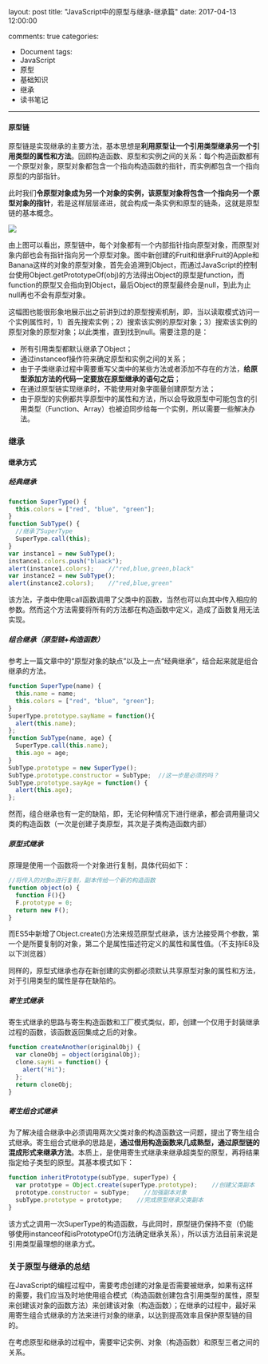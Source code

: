 layout: post
title: "JavaScript中的原型与继承-继承篇"
date: 2017-04-13 12:00:00
<!-- banner: http://oqcytejyk.bkt.clouddn.com/post-bg-javascript%E7%9A%84%E5%89%AF%E6%9C%AC.jpg -->
comments: true
categories: 
- Document
tags:
- JavaScript
- 原型
- 基础知识
- 继承
- 读书笔记
---

#### 原型链

原型链是实现继承的主要方法，基本思想是**利用原型让一个引用类型继承另一个引用类型的属性和方法**。回顾构造函数、原型和实例之间的关系：每个构造函数都有一个原型对象，原型对象都包含一个指向构造函数的指针，而实例都包含一个指向原型的内部指针。

此时我们**令原型对象成为另一个对象的实例，该原型对象将包含一个指向另一个原型对象的指针**，若是这样层层递进，就会构成一条实例和原型的链条，这就是原型链的基本概念。

<!-- more -->

![](http://oqcytejyk.bkt.clouddn.com/image2.jpg)

由上图可以看出，原型链中，每个对象都有一个内部指针指向原型对象，而原型对象内部也会有指针指向另一个原型对象。图中新创建的Fruit和继承Fruit的Apple和Banana这样的对象的原型对象，首先会追溯到Object，而通过JavaScript的控制台使用Object.getPrototypeOf(obj)的方法得出Object的原型是function，而function的原型又会指向到Object，最后Object的原型最终会是null，到此为止null再也不会有原型对象。

这幅图也能很形象地展示出之前讲到过的原型搜索机制，即，当以读取模式访问一个实例属性时，1）首先搜索实例；2）搜索该实例的原型对象；3）搜索该实例的原型对象的原型对象；以此类推，直到找到null。需要注意的是：

*   所有引用类型都默认继承了Object；
*   通过instanceof操作符来确定原型和实例之间的关系；
*   由于子类继承过程中需要重写父类中的某些方法或者添加不存在的方法，**给原型添加方法的代码一定要放在原型继承的语句之后**；
*   在通过原型链实现继承时，不能使用对象字面量创建原型方法；
*   由于原型的实例都共享原型中的属性和方法，所以会导致原型中可能包含的引用类型（Function、Array）也被迫同步给每一个实例，所以需要一些解决办法。

### 继承

#### 继承方式

##### 经典继承

```javascript
function SuperType() {
  this.colors = ["red", "blue", "green"];
}
function SubType() {
  //继承了SuperType
  SuperType.call(this);
}
var instance1 = new SubType();
instance1.colors.push("blaack");
alert(instance1.colors);    //"red,blue,green,black"
var instance2 = new SubType();
alert(instance2.colors);    //"red,blue,green"
```

该方法，子类中使用call函数调用了父类中的函数，当然也可以向其中传入相应的参数。然而这个方法需要将所有的方法都在构造函数中定义，造成了函数复用无法实现。

##### 组合继承（原型链+构造函数）

参考上一篇文章中的“原型对象的缺点”以及上一点“经典继承”，结合起来就是组合继承的方法。

```javascript
function SuperType(name) {
  this.name = name;
  this.colors = ["red", "blue", "green"];
}
SuperType.prototype.sayName = function(){
  alert(this.name);
};
function SubType(name, age) {
  SuperType.call(this.name);
  this.age = age;
}
SubType.prototype = new SuperType();
SubType.prototype.constructor = SubType;  //这一步是必须的吗？
SubType.prototype.sayAge = function() {
  alert(this.age);
};
```

然而，组合继承也有一定的缺陷，即，无论何种情况下进行继承，都会调用量词父类的构造函数（一次是创建子类原型，其次是子类构造函数内部）

##### 原型式继承

原理是使用一个函数将一个对象进行复制，具体代码如下：

```javascript
//将传入的对象o进行复制，副本传给一个新的构造函数
function object(o) {
  function F(){}
  F.prototype = 0;
  return new F();
}
```

而ES5中新增了Object.create()方法来规范原型式继承，该方法接受两个参数，第一个是所要复制的对象，第二个是属性描述符定义的属性和属性值。（不支持IE8及以下浏览器）

同样的，原型式继承也存在新创建的实例都必须默认共享原型对象的属性和方法，对于引用类型的属性是存在缺陷的。

##### 寄生式继承

寄生式继承的思路与寄生构造函数和工厂模式类似，即，创建一个仅用于封装继承过程的函数，该函数返回集成之后的对象。

```javascript
function createAnother(originalObj) {
  var cloneObj = object(originalObj);
  clone.sayHi = function() {
    alert("Hi");
  };
  return cloneObj;
}
```

##### 寄生组合式继承

为了解决组合继承中必须调用两次父类对象的构造函数这一问题，提出了寄生组合式继承。寄生组合式继承的思路是，**通过借用构造函数来几成熟型，通过原型链的混成形式来继承方法**。本质上，是使用寄生式继承来继承超类型的原型，再将结果指定给子类型的原型。其基本模式如下：

```javascript
function inheritPrototype(subType, superType) {
  var prototype = Object.create(superType.prototype);    //创建父类副本
  prototype.constructor = subType;    //加强副本对象
  subType.prototype = prototype;    //完成原型继承父类副本
}
```

该方式之调用一次SuperType的构造函数，与此同时，原型链仍保持不变（仍能够使用instanceof和isPrototypeOf()方法确定继承关系），所以该方法目前来说是引用类型最理想的继承方式。

### 关于原型与继承的总结

在JavaScript的编程过程中，需要考虑创建的对象是否需要被继承，如果有这样的需要，我们应当及时地使用组合模式（构造函数创建包含引用类型的属性，原型来创建该对象的函数方法）来创建该对象（构造函数）；在继承的过程中，最好采用寄生组合式继承的方法来进行对象的继承，以达到提高效率且保护原型链的目的。

在考虑原型和继承的过程中，需要牢记实例、对象（构造函数）和原型三者之间的关系。